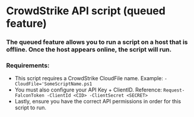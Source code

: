 # CrowdStrike API script (queued feature)

### The queued feature allows you to run a script on a host that is offline.  Once the host appears online, the script will run.

### Requirements:

- This script requires a CrowdStrike CloudFile name.  Example: `-CloudFile='SomeScriptName.ps1`
- You must also configure your API Key + ClientID. Reference: `Request-FalconToken -ClientId <CID> -ClientSecret <SECRET>`
- Lastly, ensure you have the correct API permissions in order for this script to run.
